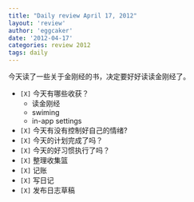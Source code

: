 ```yaml
---
title: "Daily review April 17, 2012" 
layout: 'review'
author: 'eggcaker'
date: '2012-04-17'
categories: review 2012
tags: daily
---
```



今天读了一些关于金刚经的书，决定要好好读读金刚经了。

  * `[X]` 今天有哪些收获？ 
    * 读金刚经 
    * swiming 
    * in-app settings 
  * `[X]` 今天有没有控制好自己的情绪? 
  * `[X]` 今天的计划完成了吗？ 
  * `[X]` 今天的好习惯执行了吗？ 
  * `[X]` 整理收集篮 
  * `[X]` 记账 
  * `[X]` 写日记 
  * `[X]` 发布日志草稿 

